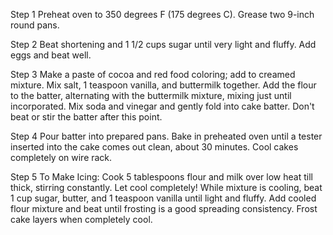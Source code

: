 Step 1
Preheat oven to 350 degrees F (175 degrees C). Grease two 9-inch round pans.

Step 2
Beat shortening and 1 1/2 cups sugar until very light and fluffy. Add eggs and beat well.

Step 3
Make a paste of cocoa and red food coloring; add to creamed mixture. Mix salt, 1 teaspoon vanilla, and buttermilk together. Add the flour to the batter, alternating with the buttermilk mixture, mixing just until incorporated. Mix soda and vinegar and gently fold into cake batter. Don't beat or stir the batter after this point.

Step 4
Pour batter into prepared pans. Bake in preheated oven until a tester inserted into the cake comes out clean, about 30 minutes. Cool cakes completely on wire rack.

Step 5
To Make Icing: Cook 5 tablespoons flour and milk over low heat till thick, stirring constantly. Let cool completely! While mixture is cooling, beat 1 cup sugar, butter, and 1 teaspoon vanilla until light and fluffy. Add cooled flour mixture and beat until frosting is a good spreading consistency. Frost cake layers when completely cool.